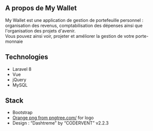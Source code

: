 ## A propos de My Wallet

My Wallet est une application de gestion de portefeuille personnel : organisation des revenus,
comptabilisation des dépenses ainsi que l'organisation des projets d'avenir.<br>
Vous pouvez ainsi voir, projeter et améliorer la gestion de votre porte-monnaie

## Technologies
- Laravel 8
- Vue
- jQuery
- MySQL


## Stack
- Bootstrap
- <a href='https://pngtree.com/so/Orange'>Orange png from pngtree.com/</a> for logo
- Design : “Dashtreme” by “CODERVENT” v2.2.3
